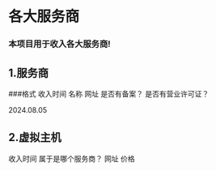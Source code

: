# 各大服务商
### 本项目用于收入各大服务商!

## 1.服务商

###格式
收入时间     名称     网址  是否有备案？  是否有营业许可证？

2024.08.05   



## 2.虚拟主机
收入时间   属于是哪个服务商？  网址     价格









